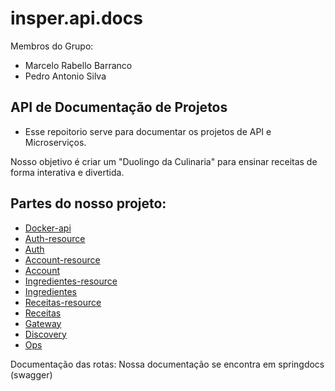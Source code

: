 # insper.api.docs

Membros do Grupo:
- Marcelo Rabello Barranco
- Pedro Antonio Silva

## API de Documentação de Projetos

- Esse repoitorio serve para documentar os projetos de API e Microserviços.

Nosso objetivo é criar um "Duolingo da Culinaria" para ensinar receitas de forma interativa e divertida.

## Partes do nosso projeto:

- [Docker-api](https://github.com/P-ASilva/insper.api.docker-api.git)
- [Auth-resource](https://github.com/P-ASilva/insper.api.auth-resource.git)
- [Auth](https://github.com/P-ASilva/insper.api.auth.git)
- [Account-resource](https://github.com/P-ASilva/insper.api.account-resource.git)
- [Account](https://github.com/P-ASilva/insper.api.account.git)
- [Ingredientes-resource](https://github.com/Maraba23/insper.api.ingredientes-resource.git)
- [Ingredientes](https://github.com/Maraba23/insper.api.ingredientes.git)
- [Receitas-resource](https://github.com/P-ASilva/insper.api.receitas-resource.git)
- [Receitas](https://github.com/P-ASilva/insper.api.receitas.git)
- [Gateway](https://github.com/Maraba23/insper.api.gateway.git)
- [Discovery](https://github.com/Maraba23/insper.api.discovery.git)
- [Ops](https://github.com/P-ASilva/insper.api.ops.git)


Documentação das rotas:
Nossa documentação se encontra em springdocs (swagger)
